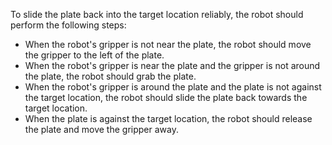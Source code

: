 To slide the plate back into the target location reliably, the robot should perform the following steps:
- When the robot's gripper is not near the plate, the robot should move the gripper to the left of the plate.
- When the robot's gripper is near the plate and the gripper is not around the plate, the robot should grab the plate.
- When the robot's gripper is around the plate and the plate is not against the target location, the robot should slide the plate back towards the target location.
- When the plate is against the target location, the robot should release the plate and move the gripper away.